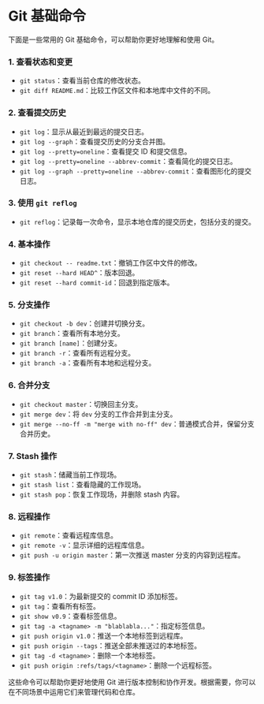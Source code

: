 # Git 基础命令

下面是一些常用的 Git 基础命令，可以帮助你更好地理解和使用 Git。

### 1. 查看状态和变更

- `git status`：查看当前仓库的修改状态。
- `git diff README.md`：比较工作区文件和本地库中文件的不同。

### 2. 查看提交历史

- `git log`：显示从最近到最远的提交日志。
- `git log --graph`：查看提交历史的分支合并图。
- `git log --pretty=oneline`：查看提交 ID 和提交信息。
- `git log --pretty=oneline --abbrev-commit`：查看简化的提交日志。
- `git log --graph --pretty=oneline --abbrev-commit`：查看图形化的提交日志。

### 3. 使用 `git reflog`

- `git reflog`：记录每一次命令，显示本地仓库的提交历史，包括分支的提交。

### 4. 基本操作

- `git checkout -- readme.txt`：撤销工作区中文件的修改。
- `git reset --hard HEAD^`：版本回退。
- `git reset --hard commit-id`：回退到指定版本。

### 5. 分支操作

- `git checkout -b dev`：创建并切换分支。
- `git branch`：查看所有本地分支。
- `git branch [name]`：创建分支。
- `git branch -r`：查看所有远程分支。
- `git branch -a`：查看所有本地和远程分支。

### 6. 合并分支

- `git checkout master`：切换回主分支。
- `git merge dev`：将 `dev` 分支的工作合并到主分支。
- `git merge --no-ff -m "merge with no-ff" dev`：普通模式合并，保留分支合并历史。

### 7. Stash 操作

- `git stash`：储藏当前工作现场。
- `git stash list`：查看隐藏的工作现场。
- `git stash pop`：恢复工作现场，并删除 stash 内容。

### 8. 远程操作

- `git remote`：查看远程库信息。
- `git remote -v`：显示详细的远程库信息。
- `git push -u origin master`：第一次推送 master 分支的内容到远程库。

### 9. 标签操作

- `git tag v1.0`：为最新提交的 commit ID 添加标签。
- `git tag`：查看所有标签。
- `git show v0.9`：查看标签信息。
- `git tag -a <tagname> -m "blablabla..."`：指定标签信息。
- `git push origin v1.0`：推送一个本地标签到远程库。
- `git push origin --tags`：推送全部未推送过的本地标签。
- `git tag -d <tagname>`：删除一个本地标签。
- `git push origin :refs/tags/<tagname>`：删除一个远程标签。

这些命令可以帮助你更好地使用 Git 进行版本控制和协作开发。根据需要，你可以在不同场景中运用它们来管理代码和仓库。